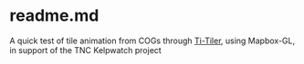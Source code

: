 # readme.md

A quick test of tile animation from COGs through [Ti-Tiler](https://developmentseed.org/titiler/), using Mapbox-GL, in support of the TNC Kelpwatch project